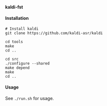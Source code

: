 #### kaldi-fst

#### Installation

```
# Install kaldi
git clone https://github.com/kaldi-asr/kaldi

cd tools
make
cd ..

cd src
./configure --shared
make depend
make
cd ..
```

#### Usage

See `./run.sh` for usage.